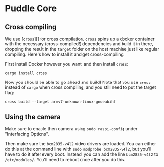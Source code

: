 # Puddle Core

## Cross compiling


We use [`cross`][] for cross compilation.
`cross` spins up a docker container with the necessary (cross-compiled!)
dependencies and build it in there, dropping the result in the `target` folder
on the host machine just like regular compiling. Here's how to install it and get cross-compiling:

First install Docker however you want, and then install `cross`:
```shell
cargo install cross
```
Now you should be able to go ahead and build! Note that you use `cross` instead of `cargo` when cross compiling, and you still need to put the target flag:
```shell
cross build --target armv7-unknown-linux-gnueabihf
```


## Using the camera

Make sure to enable then camera using `sudo raspi-config` under "Interfacing Options".

Then make sure the `bcm2835-v4l2` video drivers are loaded.
You can either do this at the command line with `sudo modprobe bcm2835-v4l2`, but you'll have to
do it after every boot.
Instead, you can add the line `bcm2835-v4l2` to `/etc/modules/`.
You'll need to reboot once after you do this.


[cross]: https://github.com/japaric/cross

